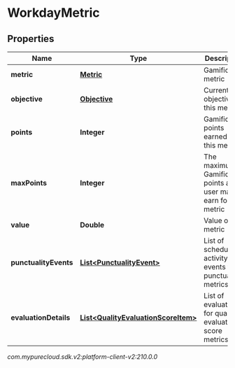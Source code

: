 # WorkdayMetric


## Properties

| Name | Type | Description | Notes |
| ------------ | ------------- | ------------- | ------------- |
| **metric** | [**Metric**](Metric) | Gamification metric |  [optional] |
| **objective** | [**Objective**](Objective) | Current objective for this metric |  [optional] |
| **points** | **Integer** | Gamification points earned for this metric |  [optional] |
| **maxPoints** | **Integer** | The maximum Gamification points a user may earn for this metric |  [optional] |
| **value** | **Double** | Value of this metric |  [optional] |
| **punctualityEvents** | [**List&lt;PunctualityEvent&gt;**](PunctualityEvent) | List of schedule activity events for punctuality metrics |  [optional] |
| **evaluationDetails** | [**List&lt;QualityEvaluationScoreItem&gt;**](QualityEvaluationScoreItem) | List of evaluations for quality evaluation score metrics |  [optional] |




_com.mypurecloud.sdk.v2:platform-client-v2:210.0.0_
